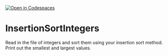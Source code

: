 [![Open in Codespaces](https://classroom.github.com/assets/launch-codespace-2972f46106e565e64193e422d61a12cf1da4916b45550586e14ef0a7c637dd04.svg)](https://classroom.github.com/open-in-codespaces?assignment_repo_id=15650814)
# InsertionSortIntegers
Read in the file of integers and sort them using your insertion sort method. Print out the smallest and largest values.
